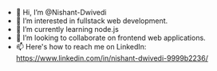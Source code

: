 - 👋 Hi, I’m @Nishant-Dwivedi
- 👀 I’m interested in fullstack  web development.
- 🌱 I’m currently learning node.js
- 💞️ I’m looking to collaborate on frontend web applications.
- 📫 Here's how to reach me on LinkedIn: https://www.linkedin.com/in/nishant-dwivedi-9999b2236/

<!---
Nishant-Dwivedi/Nishant-Dwivedi is a ✨ special ✨ repository because its `README.md` (this file) appears on your GitHub profile.
You can click the Preview link to take a look at your changes.
--->
